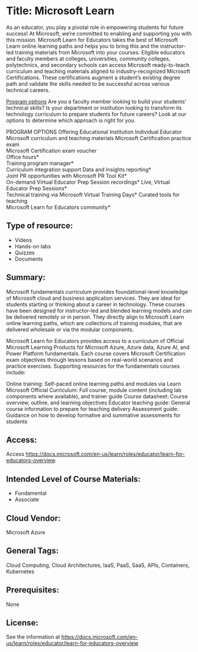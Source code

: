 # Title:    Microsoft Learn 

As an educator, you play a pivotal role in empowering students for future success! At Microsoft, we’re committed to enabling and supporting you with this mission. Microsoft Learn for Educators takes the best of Microsoft Learn online learning paths and helps you to bring this and the instructor-led training materials from Microsoft into your courses. Eligible educators and faculty members at colleges, universities, community colleges, polytechnics, and secondary schools can access Microsoft ready-to-teach curriculum and teaching materials aligned to industry-recognized Microsoft Certifications. These certifications augment a student’s existing degree path and validate the skills needed to be successful across various technical careers.

[Program options](https://docs.microsoft.com/en-us/learn/roles/educator/learn-for-educators-overview)
Are you a faculty member looking to build your students’ technical skills? Is your department or institution looking to transform its technology curriculum to prepare students for future careers? Look at our options to determine which approach is right for you.

PROGRAM OPTIONS
Offering	Educational Institution	Individual Educator
Microsoft curriculum and teaching materials
Microsoft Certification practice exam	
Microsoft Certification exam voucher	
Office hours*	
Training program manager*	
Curriculum integration support
Data and insights reporting*	
Joint PR opportunities with Microsoft PR Tool Kit*	
On-demand Virtual Educator Prep Session recordings*	
Live, Virtual Educator Prep Sessions*	
Technical training via Microsoft Virtual Training Days*	
Curated tools for teaching	
Microsoft Learn for Educators community*	



## Type of resource:
* Videos
* Hands-on labs
* Quizzes
* Documents


## Summary: 

Microsoft fundamentals curriculum provides foundational-level knowledge of Microsoft cloud and business application services. They are ideal for students starting or thinking about a career in technology. These courses have been designed for instructor-led and blended learning models and can be delivered remotely or in person. They directly align to Microsoft Learn online learning paths, which are collections of training modules, that are delivered wholesale or via the modular components.

Microsoft Learn for Educators provides access to a curriculum of Official Microsoft Learning Products for Microsoft Azure, Azure data, Azure AI, and Power Platform fundamentals. Each course covers Microsoft Certification exam objectives through lessons based on real-world scenarios and practice exercises. Supporting resources for the fundamentals courses include:

Online training: Self-paced online learning paths and modules via Learn
Microsoft Official Curriculum: Full course, module content (including lab components where available), and trainer guide
Course datasheet: Course overview, outline, and learning objectives
Educator teaching guide: General course information to prepare for teaching delivery
Assessment guide: Guidance on how to develop formative and summative assessments for students

## Access: 
   Access https://docs.microsoft.com/en-us/learn/roles/educator/learn-for-educators-overview.

## Intended Level of Course Materials: 
   - Fundamental 
   - Associate

##  Cloud Vendor: 
   Microsoft Azure 
## General Tags: 
   Cloud Computing, Cloud Architectures, IaaS, PaaS, SaaS, APIs, Containers, Kubernetes

## Prerequisites: 
   None

## License: 

See the information at https://docs.microsoft.com/en-us/learn/roles/educator/learn-for-educators-overview
